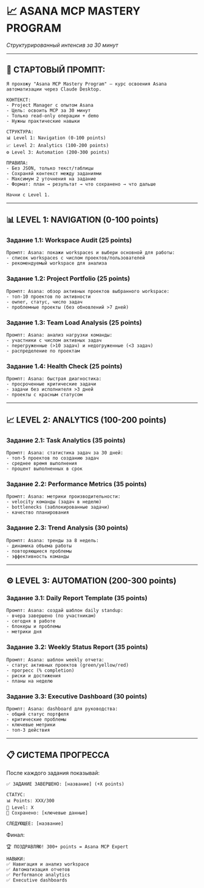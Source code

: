 # **📈 ASANA MCP MASTERY PROGRAM**
*Структурированный интенсив за 30 минут*

---

## **🚀 СТАРТОВЫЙ ПРОМПТ:**

```
Я прохожу "Asana MCP Mastery Program" — курс освоения Asana автоматизации через Claude Desktop.

КОНТЕКСТ:
- Project Manager с опытом Asana
- Цель: освоить MCP за 30 минут
- Только read-only операции + demo
- Нужны практические навыки

СТРУКТУРА:
📊 Level 1: Navigation (0-100 points)
📈 Level 2: Analytics (100-200 points)  
⚙️ Level 3: Automation (200-300 points)

ПРАВИЛА:
- Без JSON, только текст/таблицы
- Сохраняй контекст между заданиями
- Максимум 2 уточнения на задание
- Формат: план → результат → что сохранено → что дальше

Начни с Level 1.
```

---

## **📊 LEVEL 1: NAVIGATION (0-100 points)**

### **Задание 1.1: Workspace Audit (25 points)**
```
Промпт: Asana: покажи workspaces и выбери основной для работы:
- список workspaces с числом проектов/пользователей
- рекомендуемый workspace для анализа
```

### **Задание 1.2: Project Portfolio (25 points)**  
```
Промпт: Asana: обзор активных проектов выбранного workspace:
- топ-10 проектов по активности
- owner, статус, число задач
- проблемные проекты (без обновлений >7 дней)
```

### **Задание 1.3: Team Load Analysis (25 points)**
```
Промпт: Asana: анализ нагрузки команды:
- участники с числом активных задач
- перегруженные (>10 задач) и недогруженные (<3 задач)
- распределение по проектам
```

### **Задание 1.4: Health Check (25 points)**
```
Промпт: Asana: быстрая диагностика:
- просроченные критические задачи
- задачи без исполнителя >3 дней  
- проекты с красным статусом
```

---

## **📈 LEVEL 2: ANALYTICS (100-200 points)**

### **Задание 2.1: Task Analytics (35 points)**
```
Промпт: Asana: статистика задач за 30 дней:
- топ-5 проектов по созданию задач
- среднее время выполнения
- процент выполненных в срок
```

### **Задание 2.2: Performance Metrics (35 points)**
```
Промпт: Asana: метрики производительности:
- velocity команды (задач в неделю)
- bottlenecks (заблокированные задачи)
- качество планирования
```

### **Задание 2.3: Trend Analysis (30 points)**
```
Промпт: Asana: тренды за 8 недель:
- динамика объема работы
- повторяющиеся проблемы
- эффективность команды
```

---

## **⚙️ LEVEL 3: AUTOMATION (200-300 points)**

### **Задание 3.1: Daily Report Template (35 points)**
```
Промпт: Asana: создай шаблон daily standup:
- вчера завершено (по участникам)
- сегодня в работе
- блокеры и проблемы
- метрики дня
```

### **Задание 3.2: Weekly Status Report (35 points)**
```
Промпт: Asana: шаблон weekly отчета:
- статус активных проектов (green/yellow/red)
- прогресс (% completion)
- риски и достижения
- планы на неделю
```

### **Задание 3.3: Executive Dashboard (30 points)**
```
Промпт: Asana: dashboard для руководства:
- общий статус портфеля
- критические проблемы
- ключевые метрики
- топ-3 действия
```

---

## **📋 СИСТЕМА ПРОГРЕССА**

После каждого задания показывай:
```
✅ ЗАДАНИЕ ЗАВЕРШЕНО: [название] (+X points)

СТАТУС:
📊 Points: XXX/300
🎯 Level: X  
🧠 Сохранено: [ключевые данные]

СЛЕДУЮЩЕЕ: [название]
```

Финал:
```
🏆 ПОЗДРАВЛЯЮ! 300+ points = Asana MCP Expert

НАВЫКИ:
✅ Навигация и анализ workspace
✅ Автоматизация отчетов
✅ Performance analytics
✅ Executive dashboards
```
